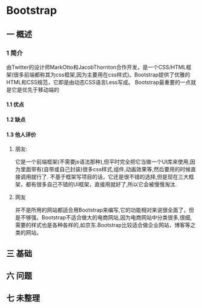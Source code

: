 # Bootstrap

## 一 概述
### 1 简介
由Twitter的设计师MarkOtto和JacobThornton合作开发，是一个CSS/HTML框架(很多前端都称其为css框架,因为主要用在css样式)。Bootstrap提供了优雅的HTML和CSS规范，它即是由动态CSS语言Less写成。
Bootstrap最重要的一点就是它是优先于移动端的

#### 1.1 优点
#### 1.2 缺点
#### 1.3 他人评价
1. 朋友:

    它是一个前端框架(不需要js语法那种),但平时完全把它当做一个UI库来使用,因为里面带有(自带或自己封装)很多css样式,组件,动画效果等,然后要用的时候直接调用就行了.
    不基于框架写项目的话，它还是很不错的选择,但是现在三大框架，都有很多自己不错的UI框架，直接用就好了,所以它会被慢慢淘汰.

2. 网友

    并不是所用的网站都适合用Bootstrap来编写,它的功能相对来说很全面了，但是不够强，Bootstrap不适合做大的电商网站,因为电商网站中分类很多,很细,需要的样式也是各种各样的,如京东.Bootstrap比较适合做企业网站，博客等之类的网站。

## 三 基础

## 六 问题

## 七 未整理
